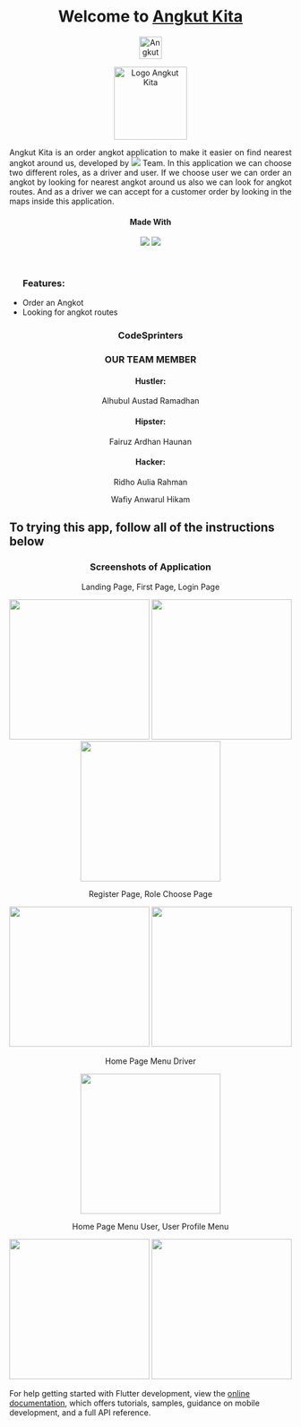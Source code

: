 <div align = 'center'>
  <h1>Welcome to <a href = ''>Angkut Kita</a></h1>

  <img src = 'https://img.shields.io/badge/Angkut-Kita-blue?style=for-the-badge&logo=kompas&labelColor=E0E0E0' alt = 'Angkut Kita Badge' height = 40>
  <p>  </p>
  <img src="assets/images/angkotKitaLogo.png" alt="Logo Angkut Kita" height= 130>

  </br>
  <div align = 'justify'>
    <p>Angkut Kita is an order angkot application to make it easier on find nearest angkot around us, developed by <img src = 'https://img.shields.io/badge/Code-Sprinters-blue?style=flat-square&labelColor=red'> Team. In this application we can choose two different roles, as a driver and user. If we choose user we can order an angkot by looking for nearest angkot around us also we can look for angkot routes. And as a driver we can accept for a customer order by looking in the maps inside this application.</p>
  </div>
  <h4>Made With</h4>
  <p><img src = 'https://img.shields.io/badge/flutter-blue?style=for-the-badge&logo=flutter&logoColor=blue&labelColor=white'> <img src = 'https://img.shields.io/badge/Firebase-orange?style=for-the-badge&logo=firebase&logoColor=orange&labelColor=white'> </p>
</div>

</br>

<div>
  <ul>
    <h3>Features: </h3>
    <li>Order an Angkot</li>
    <li>Looking for angkot routes</li>
  </ul>
</div>

<div align = 'center'>
  <h3>CodeSprinters</h3>
  <h3>OUR TEAM MEMBER</h3>
    <h4>Hustler: </h4>
  <p>Alhubul Austad Ramadhan</p>
    <h4>Hipster: </h4>
  <p>Fairuz Ardhan Haunan  </p>
    <h4>Hacker: </h4>
  <p></p>Ridho Aulia Rahman</p>
  <p>Wafiy Anwarul Hikam</p>
</div>

## To trying this app, follow all of the instructions below

<div align = 'center'>
<h3>Screenshots of Application</h3>
<p>Landing Page, First Page, Login Page</p>
<p><img src = 'assets/images/landing_page.jpg' width = 250>   <img src = 'assets/images/first_page.jpg' width = 250>   <img src = 'assets/images/login_page.jpg' width = 250></p>
<p>Register Page, Role Choose Page</p>
<p><img src = 'assets/images/register_page.jpg' width = 250>   <img src = 'assets/images/role_choose_page.jpg' width = 250></p>
<p>Home Page Menu Driver</p>
<p><img src = 'assets/images/driver_menu.jpg' width = 250></p>
<p>Home Page Menu User, User Profile Menu</p>
<p><img src = 'assets/images/user_menu.jpg'width = 250>   <img src = 'assets/images/user_profile_menu.jpg' width = 250></p>
</div>

For help getting started with Flutter development, view the
[online documentation](https://docs.flutter.dev/), which offers tutorials,
samples, guidance on mobile development, and a full API reference.
